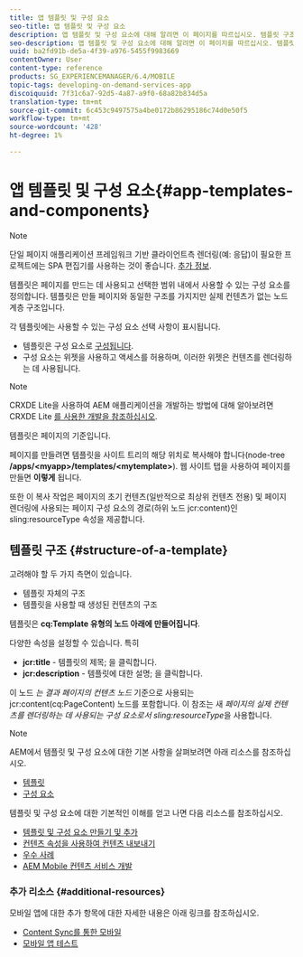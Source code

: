 ```yaml
---
title: 앱 템플릿 및 구성 요소
seo-title: 앱 템플릿 및 구성 요소
description: 앱 템플릿 및 구성 요소에 대해 알려면 이 페이지를 따르십시오. 템플릿 구조에 대한 자세한 정보를 제공합니다.
seo-description: 앱 템플릿 및 구성 요소에 대해 알려면 이 페이지를 따르십시오. 템플릿 구조에 대한 자세한 정보를 제공합니다.
uuid: ba2fd91b-de5a-4f39-a976-5455f9983669
contentOwner: User
content-type: reference
products: SG_EXPERIENCEMANAGER/6.4/MOBILE
topic-tags: developing-on-demand-services-app
discoiquuid: 7f31c6a7-92d5-4a87-a9f0-68a82b834d5a
translation-type: tm+mt
source-git-commit: 6c453c9497575a4be0172b86295186c74d0e50f5
workflow-type: tm+mt
source-wordcount: '428'
ht-degree: 1%

---
```



# 앱 템플릿 및 구성 요소{#app-templates-and-components}

>[!NOTE]
>
>단일 페이지 애플리케이션 프레임워크 기반 클라이언트측 렌더링(예: 응답)이 필요한 프로젝트에는 SPA 편집기를 사용하는 것이 좋습니다. [추가 정보](/help/sites-developing/spa-overview.md).

템플릿은 페이지를 만드는 데 사용되고 선택한 범위 내에서 사용할 수 있는 구성 요소를 정의합니다. 템플릿은 만들 페이지와 동일한 구조를 가지지만 실제 컨텐츠가 없는 노드 계층 구조입니다.

각 템플릿에는 사용할 수 있는 구성 요소 선택 사항이 표시됩니다.

* 템플릿은 구성 요소로 [구성됩니다](/help/sites-developing/components.md).
* 구성 요소는 위젯을 사용하고 액세스를 허용하며, 이러한 위젯은 컨텐츠를 렌더링하는 데 사용됩니다.

>[!NOTE]
>
>CRXDE Lite을 사용하여 AEM 애플리케이션을 개발하는 방법에 대해 알아보려면 CRXDE Lite [를 사용한 개발을 참조하십시오](/help/sites-developing/developing-with-crxde-lite.md).

템플릿은 페이지의 기준입니다.

페이지를 만들려면 템플릿을 사이트 트리의 해당 위치로 복사해야 합니다(node-tree **/apps/&lt;myapp>/templates/&lt;mytemplate>**). 웹 사이트 탭을 사용하여 페이지를 만들면 **이렇게** 됩니다.

또한 이 복사 작업은 페이지의 초기 컨텐츠(일반적으로 최상위 컨텐츠 전용) 및 페이지 렌더링에 사용되는 페이지 구성 요소의 경로(하위 노드 jcr:content)인 sling:resourceType 속성을 제공합니다.

## 템플릿 구조 {#structure-of-a-template}

고려해야 할 두 가지 측면이 있습니다.

* 템플릿 자체의 구조
* 템플릿을 사용할 때 생성된 컨텐츠의 구조

템플릿은 **cq:Template 유형의 노드 아래에 만들어집니다**.

다양한 속성을 설정할 수 있습니다. 특히

* **jcr:title** - 템플릿의 제목; 을 클릭합니다.
* **jcr:description** - 템플릿에 대한 설명; 을 클릭합니다.

이 노드 *는 결과 페이지의 컨텐츠 노드* 기준으로 사용되는 jcr:content(cq:PageContent) 노드를 포함합니다. 이 참조는 새 *페이지의 실제 컨텐츠를 렌더링하는 데 사용되는 구성 요소로서 sling:resourceType*&#x200B;을 사용합니다.

>[!NOTE]
>
>AEM에서 템플릿 및 구성 요소에 대한 기본 사항을 살펴보려면 아래 리소스를 참조하십시오.
>
>* [템플릿](/help/sites-developing/templates.md)
>* [구성 요소](/help/sites-developing/components.md)

>



템플릿 및 구성 요소에 대한 기본적인 이해를 얻고 나면 다음 리소스를 참조하십시오.

* [템플릿 및 구성 요소 만들기 및 추가](/help/mobile/mobile-ondemand-app-templates.md)
* [컨텐츠 속성을 사용하여 컨텐츠 내보내기](/help/mobile/on-demand-content-properties-exporting.md)
* [우수 사례](/help/mobile/best-practices-aem-mobile.md)
* [AEM Mobile 컨텐츠 서비스 개발](/help/mobile/developing-content-services.md)

### 추가 리소스 {#additional-resources}

모바일 앱에 대한 추가 항목에 대한 자세한 내용은 아래 링크를 참조하십시오.

* [Content Sync를 통한 모바일](/help/mobile/mobile-ondemand-contentsync.md)
* [모바일 앱 테스트](/help/mobile/develop-mobile-apps-testing.md)

